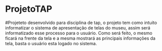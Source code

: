 # ProjetoTAP
#Projeteto desenvolvido para disciplina de tap, o projeto tem como intuito informatizar o sistema de apresentação de telas
do museu, assim será informatizado esse processo para o usuário. Como será feito, o mesmo ficará na frente da tela e a mesma mostrará as 
principais informações da tela, basta o usuário esta logado no sistema.
